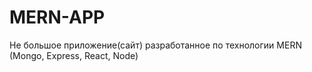 # MERN-APP

Не большое приложение(сайт) разработанное по технологии MERN (Mongo, Express, React, Node)
